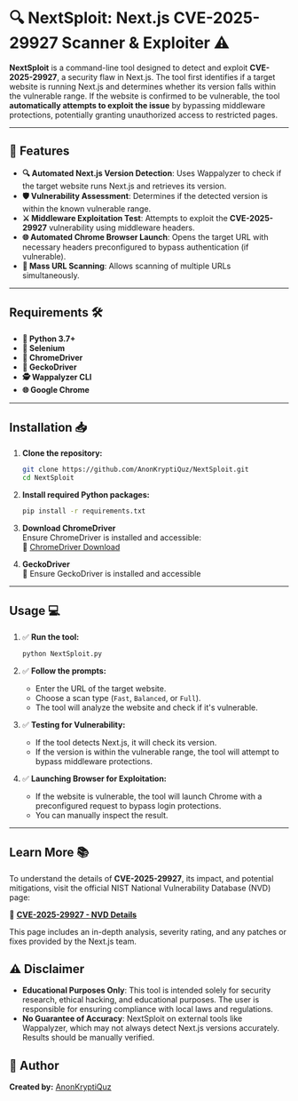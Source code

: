 # 🔍 NextSploit: Next.js CVE-2025-29927 Scanner & Exploiter ⚠️

**NextSploit** is a command-line tool designed to detect and exploit **CVE-2025-29927**, a security flaw in Next.js. The tool first identifies if a target website is running Next.js and determines whether its version falls within the vulnerable range. If the website is confirmed to be vulnerable, the tool **automatically attempts to exploit the issue** by bypassing middleware protections, potentially granting unauthorized access to restricted pages.

---

## 🚀 **Features**

- **🔍 Automated Next.js Version Detection**: Uses Wappalyzer to check if the target website runs Next.js and retrieves its version.
- **🛡️ Vulnerability Assessment**: Determines if the detected version is within the known vulnerable range.
- **⚔️ Middleware Exploitation Test**: Attempts to exploit the **CVE-2025-29927** vulnerability using middleware headers.
- **🌐 Automated Chrome Browser Launch**: Opens the target URL with necessary headers preconfigured to bypass authentication (if vulnerable).
- **📡 Mass URL Scanning**: Allows scanning of multiple URLs simultaneously.

---

## **Requirements** 🛠️

- **🐍 Python 3.7+**
- **🧪 Selenium**
- **🚗 ChromeDriver**
- **🦊 GeckoDriver**
- **🕵️ Wappalyzer CLI**
- **🌐 Google Chrome**

---


## **Installation** 📥

1. **Clone the repository:**
   ```bash
   git clone https://github.com/AnonKryptiQuz/NextSploit.git
   cd NextSploit
   ```

2. **Install required Python packages:**
   ```bash
   pip install -r requirements.txt
   ```

3. **Download ChromeDriver**  
   Ensure ChromeDriver is installed and accessible:  
   🔗 [ChromeDriver Download](https://chromedriver.chromium.org/downloads)

4. **GeckoDriver**  
   🦊 Ensure GeckoDriver is installed and accessible

---

## **Usage** 💻

1. ✅️ **Run the tool:** 

   ```bash
   python NextSploit.py
   ```

2. ✅️ **Follow the prompts:**
   - Enter the URL of the target website.
   - Choose a scan type (`Fast`, `Balanced`, or `Full`).
   - The tool will analyze the website and check if it's vulnerable.

3. ✅️ **Testing for Vulnerability:**
   - If the tool detects Next.js, it will check its version.
   - If the version is within the vulnerable range, the tool will attempt to bypass middleware protections.

4. ✅️ **Launching Browser for Exploitation:**
   - If the website is vulnerable, the tool will launch Chrome with a preconfigured request to bypass login protections.
   - You can manually inspect the result.
  
---

## **Learn More** 📚

To understand the details of **CVE-2025-29927**, its impact, and potential mitigations, visit the official NIST National Vulnerability Database (NVD) page:

🔗 **[CVE-2025-29927 - NVD Details](https://nvd.nist.gov/vuln/detail/CVE-2025-29927)**

This page includes an in-depth analysis, severity rating, and any patches or fixes provided by the Next.js team.

## ⚠️ **Disclaimer**

- **Educational Purposes Only**: This tool is intended solely for security research, ethical hacking, and educational purposes. The user is responsible for ensuring compliance with local laws and regulations.
- **No Guarantee of Accuracy**: NextSploit on external tools like Wappalyzer, which may not always detect Next.js versions accurately. Results should be manually verified.

## 🐐 **Author**

**Created by:** [AnonKryptiQuz](https://AnonKryptiQuz.github.io/)

